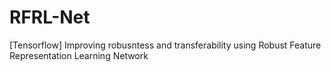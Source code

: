 # RFRL-Net
[Tensorflow] Improving robusntess and transferability using Robust Feature Representation Learning Network
